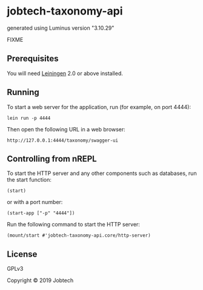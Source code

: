 # jobtech-taxonomy-api

generated using Luminus version "3.10.29"

FIXME

## Prerequisites

You will need [Leiningen][1] 2.0 or above installed.

[1]: https://github.com/technomancy/leiningen

## Running

To start a web server for the application, run (for example, on port 4444):

    lein run -p 4444

Then open the following URL in a web browser:

    http://127.0.0.1:4444/taxonomy/swagger-ui

## Controlling from nREPL

To start the HTTP server and any other components such as databases, run the start function:

    (start)

or with a port number:

    (start-app ["-p" "4444"])

Run the following command to start the HTTP server:

    (mount/start #'jobtech-taxonomy-api.core/http-server)

## License

GPLv3

Copyright © 2019 Jobtech
